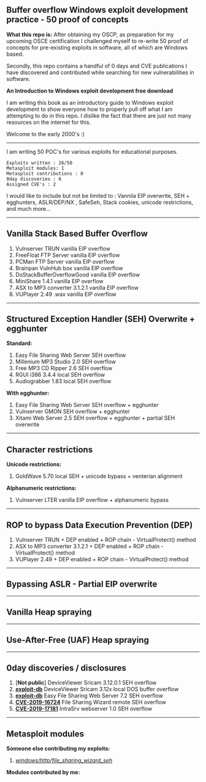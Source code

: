 ## Buffer overflow Windows exploit development practice - 50 proof of concepts

**What this repo is:**
After obtaining my OSCP, as preparation for my upcoming OSCE certification I challenged myself to re-write 50 proof of concepts for pre-existing exploits in software, all of which are Windows based. 

Secondly, this repo contains a handful of 0 days and CVE publications I have discovered and contributed while searching for new vulnerabilities in software.

**An Introduction to Windows exploit development free download**

I am writing this book as an introductory guide to Windows exploit development to show everyone how to properly pull off what I am attempting to do in this repo. I dislike the fact that there are just not many resources on the internet for this.

Welcome to the early 2000's :)

----
I am writing 50 POC's for various exploits for educational purposes.

```
Exploits written : 26/50
Metasploit modules: 1
Metasploit contributions : 0
0day discoveries : 6
Assigned CVE's : 2
```

I would like to include but not be limited to : Vannila EIP overwrite, SEH + egghunters, ASLR/DEP/NX , SafeSeh, Stack cookies, unicode restrictions, and much more...

----
## Vanilla Stack Based Buffer Overflow

1. Vulnserver TRUN vanilla EIP overflow
2. FreeFloat FTP Server vanilla EIP overflow
3. PCMan FTP Server vanilla EIP overflow
4. Brainpan VulnHub box vanilla EIP overflow
5. DoStackBufferOverflowGood vanilla EIP overflow
6. MiniShare 1.4.1 vanilla EIP overflow
7. ASX to MP3 converter 3.1.2.1 vanilla EIP overflow
8. VUPlayer 2.49 .wax vanilla EIP overflow

----
## Structured Exception Handler (SEH) Overwrite + egghunter

  **Standard:**
  1. Easy File Sharing Web Server SEH overflow
  2. Millenium MP3 Studio 2.0 SEH overflow
  3. Free MP3 CD Ripper 2.6 SEH overflow
  4. RGUI i386 3.4.4 local SEH overflow
  5. Audiograbber 1.83 local SEH overflow
  
  **With egghunter:**
  1. Easy File Sharing Web Server SEH overflow + egghunter
  2. Vulnserver GMON SEH overflow + egghunter
  3. Xitami Web Server 2.5 SEH overflow + egghunter + partial SEH overwrite

----
## Character restrictions
   **Unicode restrictions:**
  1. GoldWave 5.70 local SEH + unicode bypass + venterian alignment 
   
   **Alphanumeric restrictions:**
  1. Vulnserver LTER vanilla EIP overflow + alphanumeric bypass
      
----
## ROP to bypass Data Execution Prevention (DEP)

1. Vulnserver TRUN + DEP enabled + ROP chain - VirtualProtect() method
2. ASX to MP3 converter 3.1.2.1 + DEP enabled + ROP chain - VirtualProtect() method
3. VUPlayer 2.49 + DEP enabled + ROP chain - VirtualProtect() method
----
## Bypassing ASLR - Partial EIP overwrite

----
## Vanilla Heap spraying

----
## Use-After-Free (UAF) Heap spraying

----
## 0day discoveries / disclosures

1. [**Not public**] DeviceViewer Sricam 3.12.0.1 SEH overflow
2. [**exploit-db**](https://www.exploit-db.com/exploits/47410) DeviceViewer Sricam 3.12x local DOS buffer overflow
3. [**exploit-db**](https://www.exploit-db.com/exploits/47411) Easy File Sharing Web Server 7.2 SEH overflow 
4. [**CVE-2019-16724**](https://cve.mitre.org/cgi-bin/cvename.cgi?name=CVE-2019-16724) File Sharing Wizard remote SEH overflow
5. [**CVE-2019-17181**](https://cve.mitre.org/cgi-bin/cvename.cgi?name=CVE-2019-17181) IntraSrv webserver 1.0 SEH overflow

----
## Metasploit modules
   **Someone else contributing my exploits:**
   1. [*windows/http/file_sharing_wizard_seh*](https://www.rapid7.com/db/modules/exploit/windows/http/file_sharing_wizard_seh)
   
   **Modules contributed by me:**
   
